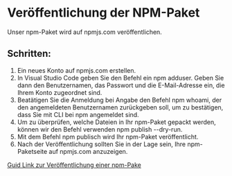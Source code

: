 # Veröffentlichung der NPM-Paket
Unser npm-Paket wird auf npmjs.com veröffentlichen.

## Schritten:
1. Ein neues Konto auf npmjs.com erstellen.
2. In Visual Studio Code geben Sie den Befehl ein npm adduser. Geben Sie dann den Benutzernamen, das Passwort und die E-Mail-Adresse ein, die Ihrem Konto zugeordnet sind.
3. Beatätigen Sie die Anmeldung bei Angabe den Befehl npm whoami, der den angemeldeten Benutzernamen zurückgeben soll, um zu bestätigen, dass Sie mit CLI bei npm angemeldet sind.
4. Um zu überprüfen, welche Dateien in Ihr npm-Paket gepackt werden, können wir den Befehl verwenden npm publish --dry-run.
5. Mit dem Befehl npm publisch wird Ihr npm-Paket veröffentlicht.
6. Nach der Veröffentlichung sollten Sie in der Lage sein, Ihre npm-Paketseite auf npmjs.com anzuzeigen.

[Guid Link zur Veröffentlichung einer npm-Pake](https://ichi.pro/de/entwickeln-und-veroffentlichen-eines-typescript-npm-pakets-239678036722217)